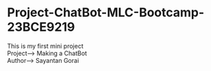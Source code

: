# Project-ChatBot-MLC-Bootcamp-23BCE9219
This is my first mini project
<br>
Project--> Making a ChatBot
<br>
Author--> Sayantan Gorai
